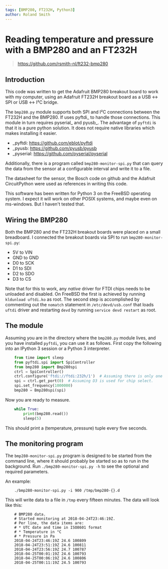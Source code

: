 ```yaml
---
tags: [BMP280, FT232H, Python3]
author: Roland Smith
---
```


# Reading temperature and pressure with a BMP280 and an FT232H

> <https://github.com/rsmith-nl/ft232-bmp280>

## Introduction

This code was written to get the Adafruit BMP280 breakout board to work with my computer, using an Adafruit FT232H breakout board as a USB ↔ SPI or USB ↔ I²C bridge.

The `bmp280.py` module supports both SPI and I²C connections between the FT232H and the BMP280.
If uses pyftdi_ to handle those connections.
This module in turn requires pyserial_ and pyusb_.
The advantage of `pyftdi` is that it is a pure python solution.
It does not require native libraries which makes installing it easier.

* _pyftdi: <https://github.com/eblot/pyftdi>
* _pyusb: <https://github.com/pyusb/pyusb>
* _pyserial: <https://github.com/pyserial/pyserial>

Additionally, there is a program called `bmp280-monitor-spi.py` that can query the data from the sensor at a configurable interval and write it to a file.

The datasheet for the sensor, the Bosch code on github and the Adafruit CircuitPython were used as references in writing this code.

This software has been written for Python 3 on the FreeBSD operating system.
I expect it will work on other POSIX systems, and maybe even on ms-windows.
But I haven't tested that.

## Wiring the BMP280

Both the BMP280 and the FT232H breakout boards were placed on a small
breadboard. I connected the breakout boards via SPI to run
`bmp280-monitor-spi.py`:

* 5V to VIN
* GND to GND
* D0 to SCK
* D1 to SDI
* D2 to SDO
* D3 to CS

Note that for this to work, any *native* driver for FTDI chips needs to be unloaded and disabled.
On FreeBSD the first is achieved by running `kldunload uftdi.ko` as root.
The second step is accomplished by commenting out the `nomatch` statement in `/etc/devd/usb.conf` that loads `uftdi` driver and restarting `devd` by running `service devd restart` as root.

## The module

Assuming you are in the directory where the `bmp280.py` module lives, and you have installed `pyftdi`, you can use it as follows.
First copy the following into an IPython 3 session or a Python 3 interpreter.

```python
    from time import sleep
    from pyftdi.spi import SpiController
    from bmp280 import Bmp280spi
    ctrl = SpiController()
    ctrl.configure('ftdi://ftdi:232h/1')  # Assuming there is only one FT232H.
    spi = ctrl.get_port(0)  # Assuming D3 is used for chip select.
    spi.set_frequency(1000000)
    bmp280 = Bmp280spi(spi)
```

Now you are ready to measure.

```python
    while True:
        print(bmp280.read())
        sleep(5)
```

This should print a (temperature, pressure) tuple every
five seconds.


## The monitoring program

The `bmp280-monitor-spi.py` program is designed to be started from the command line, where it should probably be started so as to run in the background.
Run `./bmp280-monitor-spi.py -h` to see the optional and required parameters.

An example:

```console
    ./bmp280-monitor-spi.py -i 900 /tmp/bmp280-{}.d
```

This will write data to a file in `/tmp` every fifteen minutes.
The data will look like this:

```
    # BMP280 data.
    # Started monitoring at 2018-04-24T23:46:19Z.
    # Per line, the data items are:
    # * UTC date and time in ISO8601 format
    # * Temperature in °C
    # * Pressure in Pa
    2018-04-24T23:46:19Z 24.6 100809
    2018-04-24T23:51:19Z 24.6 100811
    2018-04-24T23:56:19Z 24.7 100787
    2018-04-25T00:01:19Z 24.6 100793
    2018-04-25T00:06:19Z 24.6 100806
    2018-04-25T00:11:19Z 24.5 100793
```

